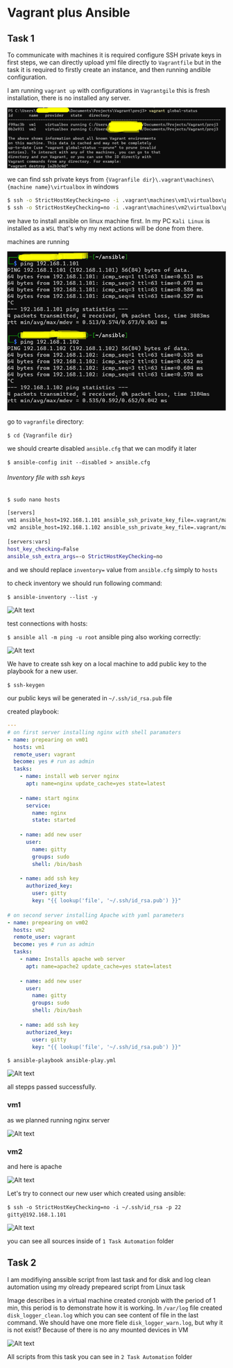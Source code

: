 # Vagrant plus Ansible
## Task 1
To communicate with machines it is required configure SSH private keys in first steps,
we can directly upload yml file directly to ```Vagrantfile``` but in the task it is required to firstly create an instance,
and then running andible configuration.

I am running ```vagrant up``` with configurations in ```Vagrantgile``` this is fresh installation, there is no installed any server.

![Alt text](../assets/vagrant_images.png)

we can find ssh private keys from ```{Vagranfile dir}\.vagrant\machines\{machine name}\virtualbox``` in windows

```cmd
$ ssh -o StrictHostKeyChecking=no -i .vagrant\machines\vm1\virtualbox\private_key -p 22 vagrant@192.168.1.101
$ ssh -o StrictHostKeyChecking=no -i .vagrant\machines\vm2\virtualbox\private_key -p 22 vagrant@192.168.1.102
```

we have to install ansible on linux machine first.
In my PC ```Kali Linux``` is installed as a ```WSL``` that's why my next actions will be done from there.

machines are running

![Alt text](../assets/kali_ping.png)

go to ```vagranfile``` directory:

```$ cd {Vagranfile dir}```

we should crearte disabled ```ansible.cfg``` that we can modify it later

```$ ansible-config init --disabled > ansible.cfg```

###### Inventory file with ssh keys

```$ sudo nano hosts```
```bash
[servers]
vm1 ansible_host=192.168.1.101 ansible_ssh_private_key_file=.vagrant/machines/vm1/virtualbox/private_key
vm2 ansible_host=192.168.1.102 ansible_ssh_private_key_file=.vagrant/machines/vm2/virtualbox/private_key

[servers:vars]
host_key_checking=False
ansible_ssh_extra_args=-o StrictHostKeyChecking=no
```
and we should replace ```inventory=``` value from ```ansible.cfg``` simply to ```hosts```

to check inventory we should run following command:

```$ ansible-inventory --list -y```

![Alt text](../assets/inventory.png)

test connections with hosts:

```$ ansible all -m ping -u root```
ansible ping also working correctly:

![Alt text](../assets/ansible_ping.png)

We have to create ssh key on a local machine to add public key to the playbook for a new user.

```$ ssh-keygen```

our public keys wil be generated in ```~/.ssh/id_rsa.pub``` file

created playbook:

```yml
---
# on first server installing nginx with shell paramaters
- name: prepearing on vm01
  hosts: vm1
  remote_user: vagrant
  become: yes # run as admin
  tasks:
    - name: install web server nginx
      apt: name=nginx update_cache=yes state=latest

    - name: start nginx
      service:
        name: nginx
        state: started

    - name: add new user
      user:
        name: gitty
        groups: sudo
        shell: /bin/bash

    - name: add ssh key
      authorized_key:
        user: gitty
        key: "{{ lookup('file', '~/.ssh/id_rsa.pub') }}"

# on second server installing Apache with yaml parameters
- name: prepearing on vm02
  hosts: vm2
  remote_user: vagrant
  become: yes # run as admin
  tasks:
    - name: Installs apache web server
      apt: name=apache2 update_cache=yes state=latest

    - name: add new user
      user:
        name: gitty
        groups: sudo
        shell: /bin/bash

    - name: add ssh key
      authorized_key:
        user: gitty
        key: "{{ lookup('file', '~/.ssh/id_rsa.pub') }}"
```

```$ ansible-playbook ansible-play.yml```

![Alt text](../assets/ansible_playbook_run.png)

all stepps passed successfully.

### vm1
as we planned running nginx server

![Alt text](../assets/nginx_ansible.png)


### vm2
and here is apache

![Alt text](../assets/apache_ansible.png)

Let's try to connect our new user which created using ansible:

```$ ssh -o StrictHostKeyChecking=no -i ~/.ssh/id_rsa -p 22 gitty@192.168.1.101 ```

![Alt text](../assets/ansible_new_user.png)

you can see all sources inside of ```1 Task Automation``` folder

## Task 2
I am modifiying anssible script from last task 
and for disk and log clean automation using my olready prepeared script from Linux task

Image describes in a virtual machine created cronjob with the period of 1 min, this period is to demonstrate how it is working.
In ```/var/log``` file created ```disk_logger_clean.log``` which you can see content of file in the last command. We should have one more fiele ```disk_logger_warn.log```, but why it is not exist? 
Because of there is no any mounted devices in VM

![Alt text](../assets/crontab_result.png)

All scripts from this task you can see in ```2 Task Automation``` folder
